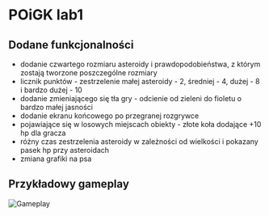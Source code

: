 # POiGK lab1
## Dodane funkcjonalności
* dodanie czwartego rozmiaru asteroidy i prawdopodobieństwa, z którym zostają tworzone poszczególne rozmiary
* licznik punktów - zestrzelenie małej asteroidy - 2, średniej - 4, dużej - 8 i bardzo dużej - 10
* dodanie zmieniającego się tła gry - odcienie od zieleni do fioletu o bardzo małej jasności
* dodanie ekranu końcowego po przegranej rozgrywce
* pojawiające się w losowych miejscach obiekty - złote koła dodające +10 hp dla gracza
* różny czas zestrzelenia asteroidy w zależności od wielkości i pokazany pasek hp przy asteroidach
* zmiana grafiki na psa
## Przykładowy gameplay
![Gameplay](Gameplay.gif)
